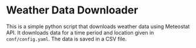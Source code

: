 # Weather Data Downloader
This is a simple python script that downloads weather data using Meteostat API. 
It downloads data for a time period and location given in `conf/config.yaml`. 
The data is saved in a CSV file.